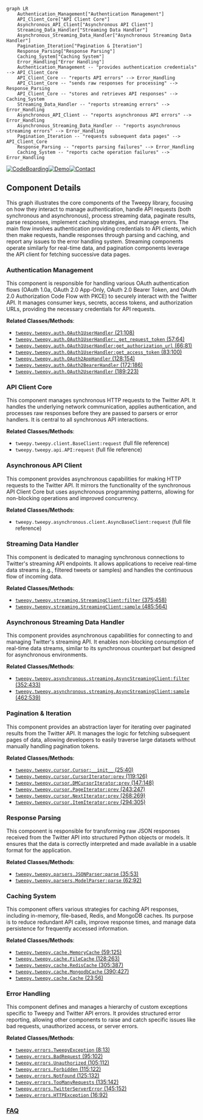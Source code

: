```mermaid
graph LR
    Authentication_Management["Authentication Management"]
    API_Client_Core["API Client Core"]
    Asynchronous_API_Client["Asynchronous API Client"]
    Streaming_Data_Handler["Streaming Data Handler"]
    Asynchronous_Streaming_Data_Handler["Asynchronous Streaming Data Handler"]
    Pagination_Iteration["Pagination & Iteration"]
    Response_Parsing["Response Parsing"]
    Caching_System["Caching System"]
    Error_Handling["Error Handling"]
    Authentication_Management -- "provides authentication credentials" --> API_Client_Core
    API_Client_Core -- "reports API errors" --> Error_Handling
    API_Client_Core -- "sends raw responses for processing" --> Response_Parsing
    API_Client_Core -- "stores and retrieves API responses" --> Caching_System
    Streaming_Data_Handler -- "reports streaming errors" --> Error_Handling
    Asynchronous_API_Client -- "reports asynchronous API errors" --> Error_Handling
    Asynchronous_Streaming_Data_Handler -- "reports asynchronous streaming errors" --> Error_Handling
    Pagination_Iteration -- "requests subsequent data pages" --> API_Client_Core
    Response_Parsing -- "reports parsing failures" --> Error_Handling
    Caching_System -- "reports cache operation failures" --> Error_Handling
```
[![CodeBoarding](https://img.shields.io/badge/Generated%20by-CodeBoarding-9cf?style=flat-square)](https://github.com/CodeBoarding/GeneratedOnBoardings)[![Demo](https://img.shields.io/badge/Try%20our-Demo-blue?style=flat-square)](https://www.codeboarding.org/demo)[![Contact](https://img.shields.io/badge/Contact%20us%20-%20contact@codeboarding.org-lightgrey?style=flat-square)](mailto:contact@codeboarding.org)

## Component Details

This graph illustrates the core components of the Tweepy library, focusing on how they interact to manage authentication, handle API requests (both synchronous and asynchronous), process streaming data, paginate results, parse responses, implement caching strategies, and manage errors. The main flow involves authentication providing credentials to API clients, which then make requests, handle responses through parsing and caching, and report any issues to the error handling system. Streaming components operate similarly for real-time data, and pagination components leverage the API client for fetching successive data pages.

### Authentication Management
This component is responsible for handling various OAuth authentication flows (OAuth 1.0a, OAuth 2.0 App-Only, OAuth 2.0 Bearer Token, and OAuth 2.0 Authorization Code Flow with PKCE) to securely interact with the Twitter API. It manages consumer keys, secrets, access tokens, and authorization URLs, providing the necessary credentials for API requests.


**Related Classes/Methods**:

- <a href="https://github.com/tweepy/tweepy/blob/master/tweepy/auth.py#L21-L108" target="_blank" rel="noopener noreferrer">`tweepy.tweepy.auth.OAuth1UserHandler` (21:108)</a>
- <a href="https://github.com/tweepy/tweepy/blob/master/tweepy/auth.py#L57-L64" target="_blank" rel="noopener noreferrer">`tweepy.tweepy.auth.OAuth1UserHandler:_get_request_token` (57:64)</a>
- <a href="https://github.com/tweepy/tweepy/blob/master/tweepy/auth.py#L66-L81" target="_blank" rel="noopener noreferrer">`tweepy.tweepy.auth.OAuth1UserHandler:get_authorization_url` (66:81)</a>
- <a href="https://github.com/tweepy/tweepy/blob/master/tweepy/auth.py#L83-L100" target="_blank" rel="noopener noreferrer">`tweepy.tweepy.auth.OAuth1UserHandler:get_access_token` (83:100)</a>
- <a href="https://github.com/tweepy/tweepy/blob/master/tweepy/auth.py#L128-L154" target="_blank" rel="noopener noreferrer">`tweepy.tweepy.auth.OAuth2AppHandler` (128:154)</a>
- <a href="https://github.com/tweepy/tweepy/blob/master/tweepy/auth.py#L172-L186" target="_blank" rel="noopener noreferrer">`tweepy.tweepy.auth.OAuth2BearerHandler` (172:186)</a>
- <a href="https://github.com/tweepy/tweepy/blob/master/tweepy/auth.py#L189-L223" target="_blank" rel="noopener noreferrer">`tweepy.tweepy.auth.OAuth2UserHandler` (189:223)</a>


### API Client Core
This component manages synchronous HTTP requests to the Twitter API. It handles the underlying network communication, applies authentication, and processes raw responses before they are passed to parsers or error handlers. It is central to all synchronous API interactions.


**Related Classes/Methods**:

- `tweepy.tweepy.client.BaseClient:request` (full file reference)
- `tweepy.tweepy.api.API:request` (full file reference)


### Asynchronous API Client
This component provides asynchronous capabilities for making HTTP requests to the Twitter API. It mirrors the functionality of the synchronous API Client Core but uses asynchronous programming patterns, allowing for non-blocking operations and improved concurrency.


**Related Classes/Methods**:

- `tweepy.tweepy.asynchronous.client.AsyncBaseClient:request` (full file reference)


### Streaming Data Handler
This component is dedicated to managing synchronous connections to Twitter's streaming API endpoints. It allows applications to receive real-time data streams (e.g., filtered tweets or samples) and handles the continuous flow of incoming data.


**Related Classes/Methods**:

- <a href="https://github.com/tweepy/tweepy/blob/master/tweepy/streaming.py#L375-L458" target="_blank" rel="noopener noreferrer">`tweepy.tweepy.streaming.StreamingClient:filter` (375:458)</a>
- <a href="https://github.com/tweepy/tweepy/blob/master/tweepy/streaming.py#L485-L564" target="_blank" rel="noopener noreferrer">`tweepy.tweepy.streaming.StreamingClient:sample` (485:564)</a>


### Asynchronous Streaming Data Handler
This component provides asynchronous capabilities for connecting to and managing Twitter's streaming API. It enables non-blocking consumption of real-time data streams, similar to its synchronous counterpart but designed for asynchronous environments.


**Related Classes/Methods**:

- <a href="https://github.com/tweepy/tweepy/blob/master/tweepy/asynchronous/streaming.py#L352-L433" target="_blank" rel="noopener noreferrer">`tweepy.tweepy.asynchronous.streaming.AsyncStreamingClient:filter` (352:433)</a>
- <a href="https://github.com/tweepy/tweepy/blob/master/tweepy/asynchronous/streaming.py#L462-L539" target="_blank" rel="noopener noreferrer">`tweepy.tweepy.asynchronous.streaming.AsyncStreamingClient:sample` (462:539)</a>


### Pagination & Iteration
This component provides an abstraction layer for iterating over paginated results from the Twitter API. It manages the logic for fetching subsequent pages of data, allowing developers to easily traverse large datasets without manually handling pagination tokens.


**Related Classes/Methods**:

- <a href="https://github.com/tweepy/tweepy/blob/master/tweepy/cursor.py#L25-L40" target="_blank" rel="noopener noreferrer">`tweepy.tweepy.cursor.Cursor:__init__` (25:40)</a>
- <a href="https://github.com/tweepy/tweepy/blob/master/tweepy/cursor.py#L119-L126" target="_blank" rel="noopener noreferrer">`tweepy.tweepy.cursor.CursorIterator:prev` (119:126)</a>
- <a href="https://github.com/tweepy/tweepy/blob/master/tweepy/cursor.py#L147-L148" target="_blank" rel="noopener noreferrer">`tweepy.tweepy.cursor.DMCursorIterator:prev` (147:148)</a>
- <a href="https://github.com/tweepy/tweepy/blob/master/tweepy/cursor.py#L243-L247" target="_blank" rel="noopener noreferrer">`tweepy.tweepy.cursor.PageIterator:prev` (243:247)</a>
- <a href="https://github.com/tweepy/tweepy/blob/master/tweepy/cursor.py#L268-L269" target="_blank" rel="noopener noreferrer">`tweepy.tweepy.cursor.NextIterator:prev` (268:269)</a>
- <a href="https://github.com/tweepy/tweepy/blob/master/tweepy/cursor.py#L294-L305" target="_blank" rel="noopener noreferrer">`tweepy.tweepy.cursor.ItemIterator:prev` (294:305)</a>


### Response Parsing
This component is responsible for transforming raw JSON responses received from the Twitter API into structured Python objects or models. It ensures that the data is correctly interpreted and made available in a usable format for the application.


**Related Classes/Methods**:

- <a href="https://github.com/tweepy/tweepy/blob/master/tweepy/parsers.py#L35-L53" target="_blank" rel="noopener noreferrer">`tweepy.tweepy.parsers.JSONParser:parse` (35:53)</a>
- <a href="https://github.com/tweepy/tweepy/blob/master/tweepy/parsers.py#L62-L92" target="_blank" rel="noopener noreferrer">`tweepy.tweepy.parsers.ModelParser:parse` (62:92)</a>


### Caching System
This component offers various strategies for caching API responses, including in-memory, file-based, Redis, and MongoDB caches. Its purpose is to reduce redundant API calls, improve response times, and manage data persistence for frequently accessed information.


**Related Classes/Methods**:

- <a href="https://github.com/tweepy/tweepy/blob/master/tweepy/cache.py#L59-L125" target="_blank" rel="noopener noreferrer">`tweepy.tweepy.cache.MemoryCache` (59:125)</a>
- <a href="https://github.com/tweepy/tweepy/blob/master/tweepy/cache.py#L128-L263" target="_blank" rel="noopener noreferrer">`tweepy.tweepy.cache.FileCache` (128:263)</a>
- <a href="https://github.com/tweepy/tweepy/blob/master/tweepy/cache.py#L305-L387" target="_blank" rel="noopener noreferrer">`tweepy.tweepy.cache.RedisCache` (305:387)</a>
- <a href="https://github.com/tweepy/tweepy/blob/master/tweepy/cache.py#L390-L427" target="_blank" rel="noopener noreferrer">`tweepy.tweepy.cache.MongodbCache` (390:427)</a>
- <a href="https://github.com/tweepy/tweepy/blob/master/tweepy/cache.py#L23-L56" target="_blank" rel="noopener noreferrer">`tweepy.tweepy.cache.Cache` (23:56)</a>


### Error Handling
This component defines and manages a hierarchy of custom exceptions specific to Tweepy and Twitter API errors. It provides structured error reporting, allowing other components to raise and catch specific issues like bad requests, unauthorized access, or server errors.


**Related Classes/Methods**:

- <a href="https://github.com/tweepy/tweepy/blob/master/tweepy/errors.py#L8-L13" target="_blank" rel="noopener noreferrer">`tweepy.errors.TweepyException` (8:13)</a>
- <a href="https://github.com/tweepy/tweepy/blob/master/tweepy/errors.py#L95-L102" target="_blank" rel="noopener noreferrer">`tweepy.errors.BadRequest` (95:102)</a>
- <a href="https://github.com/tweepy/tweepy/blob/master/tweepy/errors.py#L105-L112" target="_blank" rel="noopener noreferrer">`tweepy.errors.Unauthorized` (105:112)</a>
- <a href="https://github.com/tweepy/tweepy/blob/master/tweepy/errors.py#L115-L122" target="_blank" rel="noopener noreferrer">`tweepy.errors.Forbidden` (115:122)</a>
- <a href="https://github.com/tweepy/tweepy/blob/master/tweepy/errors.py#L125-L132" target="_blank" rel="noopener noreferrer">`tweepy.errors.NotFound` (125:132)</a>
- <a href="https://github.com/tweepy/tweepy/blob/master/tweepy/errors.py#L135-L142" target="_blank" rel="noopener noreferrer">`tweepy.errors.TooManyRequests` (135:142)</a>
- <a href="https://github.com/tweepy/tweepy/blob/master/tweepy/errors.py#L145-L152" target="_blank" rel="noopener noreferrer">`tweepy.errors.TwitterServerError` (145:152)</a>
- <a href="https://github.com/tweepy/tweepy/blob/master/tweepy/errors.py#L16-L92" target="_blank" rel="noopener noreferrer">`tweepy.errors.HTTPException` (16:92)</a>




### [FAQ](https://github.com/CodeBoarding/GeneratedOnBoardings/tree/main?tab=readme-ov-file#faq)